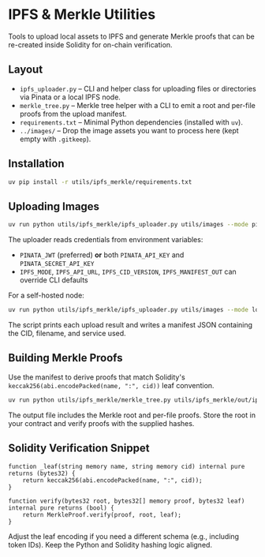 # IPFS & Merkle Utilities

Tools to upload local assets to IPFS and generate Merkle proofs that can be re-created inside Solidity for on-chain verification.

## Layout
- `ipfs_uploader.py` – CLI and helper class for uploading files or directories via Pinata or a local IPFS node.
- `merkle_tree.py` – Merkle tree helper with a CLI to emit a root and per-file proofs from the upload manifest.
- `requirements.txt` – Minimal Python dependencies (installed with `uv`).
- `../images/` – Drop the image assets you want to process here (kept empty with `.gitkeep`).

## Installation
```bash
uv pip install -r utils/ipfs_merkle/requirements.txt
```

## Uploading Images
```bash
uv run python utils/ipfs_merkle/ipfs_uploader.py utils/images --mode pinata --manifest-out utils/ipfs_merkle/out/ipfs_manifest.json
```

The uploader reads credentials from environment variables:
- `PINATA_JWT` (preferred) **or** both `PINATA_API_KEY` and `PINATA_SECRET_API_KEY`
- `IPFS_MODE`, `IPFS_API_URL`, `IPFS_CID_VERSION`, `IPFS_MANIFEST_OUT` can override CLI defaults

For a self-hosted node:
```bash
uv run python utils/ipfs_merkle/ipfs_uploader.py utils/images --mode local --ipfs-api-url http://127.0.0.1:5001/api/v0/add
```

The script prints each upload result and writes a manifest JSON containing the CID, filename, and service used.

## Building Merkle Proofs
Use the manifest to derive proofs that match Solidity's `keccak256(abi.encodePacked(name, ":", cid))` leaf convention.
```bash
uv run python utils/ipfs_merkle/merkle_tree.py utils/ipfs_merkle/out/ipfs_manifest.json --out utils/ipfs_merkle/out/merkle_proofs.json
```

The output file includes the Merkle root and per-file proofs. Store the root in your contract and verify proofs with the supplied hashes.

## Solidity Verification Snippet
```solidity
function _leaf(string memory name, string memory cid) internal pure returns (bytes32) {
    return keccak256(abi.encodePacked(name, ":", cid));
}

function verify(bytes32 root, bytes32[] memory proof, bytes32 leaf) internal pure returns (bool) {
    return MerkleProof.verify(proof, root, leaf);
}
```

Adjust the leaf encoding if you need a different schema (e.g., including token IDs). Keep the Python and Solidity hashing logic aligned.
